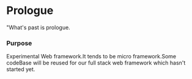 # Prologue
"What's past is prologue.

### Purpose
Experimental Web framework.It tends to be micro framework.Some codeBase will be reused for our full stack web framework which hasn't started yet.
